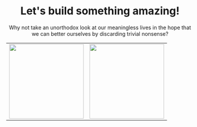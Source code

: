 <h1 align="center">Let's build something amazing!</h1>

<p align="center">Why not take an unorthodox look at our meaningless lives in the hope that we can better ourselves by discarding trivial nonsense?</p>

<table>
 <tr>
    <td>
<img align="center" height="200px" src="https://github-readme-stats.vercel.app/api?username=impshum&show_icons=true&theme=dark&hide=prs"/>
    </td>
    <td>
<img align="center" height="200px" src="https://github-readme-stats.vercel.app/api/top-langs/?username=impshum&theme=dark&langs_count=100&layout=compact"/>
    </td>
 </tr>
</table>
